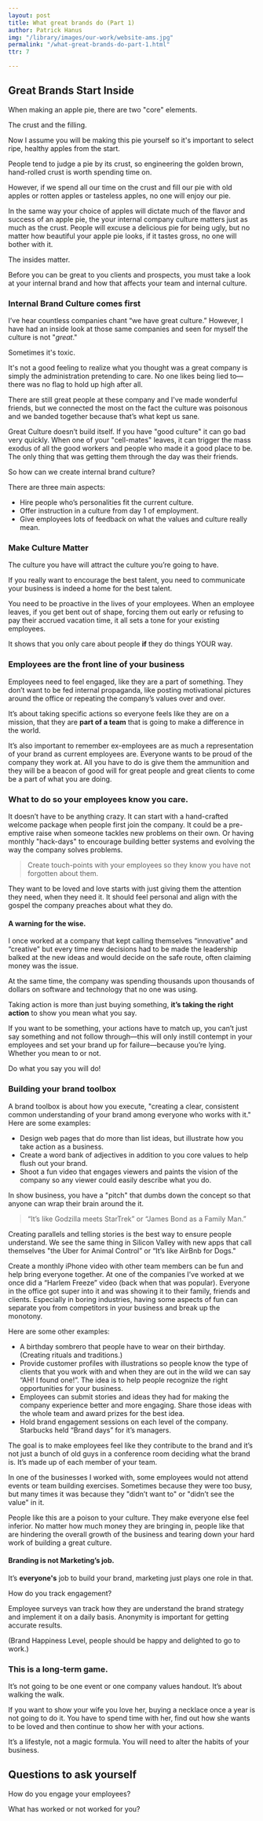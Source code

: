 ```yaml
---
layout: post
title: What great brands do (Part 1)
author: Patrick Hanus
img: "/library/images/our-work/website-ams.jpg"
permalink: "/what-great-brands-do-part-1.html"
ttr: 7

---
```

## Great Brands Start Inside

When making an apple pie, there are two "core" elements. 

The crust and the filling.

Now I assume you will be making this pie yourself so it's important to select ripe, healthy apples from the start.

People tend to judge a pie by its crust, so engineering the golden brown, hand-rolled crust is worth spending time on. 

However, if we spend all our time on the crust and fill our pie with old apples or rotten apples or tasteless apples, no one will enjoy our pie.

In the same way your choice of apples will dictate much of the flavor and success of an apple pie, the your internal company culture matters just as much as the crust. People will excuse a delicious pie for being ugly, but no matter how beautiful your apple pie looks, if it tastes gross, no one will bother with it. 

The insides matter.

Before you can be great to you clients and prospects, you must take a look at your internal brand and how that affects your team and internal culture.

### Internal Brand Culture comes first

I’ve hear countless companies chant “we have great culture.” However, I have had an inside look at those same companies and seen for myself the culture is not "_great_." 

Sometimes it's toxic.

It's not a good feeling to realize what you thought was a great company is simply the administration pretending to care. No one likes being lied to—there was no flag to hold up high after all.

There are still great people at these company and I've made wonderful friends, but we connected the most on the fact the culture was poisonous and we banded together because that’s what kept us sane.

Great Culture doesn’t build itself. If you have "good culture" it can go bad very quickly. When one of your "cell-mates" leaves, it can trigger the mass exodus of all the good workers and people who made it a good place to be. The only thing that was getting them through the day was their friends.

So how can we create internal brand culture?

There are three main aspects:

* Hire people who’s personalities fit the current culture.
* Offer instruction in a culture from day 1 of employment.
* Give employees lots of feedback on what the values and culture really mean.

### Make Culture Matter

The culture you have will attract the culture you’re going to have.

If you really want to encourage the best talent, you need to communicate your business is indeed a home for the best talent.

You need to be proactive in the lives of your employees. When an employee leaves, if you get bent out of shape, forcing them out early or refusing to pay their accrued vacation time, it all sets a tone for your existing employees.

It shows that you only care about people **if** they do things YOUR way.

### Employees are the front line of your business

Employees need to feel engaged, like they are a part of something. They don’t want to be fed internal propaganda, like posting motivational pictures around the office or repeating the company’s values over and over.

It’s about taking specific actions so everyone feels like they are on a mission, that they are **part of a team** that is going to make a difference in the world.

It’s also important to remember ex-employees are as much a representation of your brand as current employees are. Everyone wants to be proud of the company they work at. All you have to do is give them the ammunition and they will be a beacon of good will for great people and great clients to come be a part of what you are doing.

### What to do so your employees know you care.

It doesn’t have to be anything crazy. It can start with a hand-crafted welcome package when people first join the company. It could be a pre-emptive raise when someone tackles new problems on their own. Or having monthly "hack-days" to encourage building better systems and evolving the way the company solves problems.

> Create touch-points with your employees so they know you have not forgotten about them.

They want to be loved and love starts with just giving them the attention they need, when they need it. It should feel personal and align with the gospel the company preaches about what they do.

#### A warning for the wise.

I once worked at a company that kept calling themselves “innovative" and “creative" but every time new decisions had to be made the leadership balked at the new ideas and would decide on the safe route, often claiming money was the issue.

At the same time, the company was spending thousands upon thousands of dollars on software and technology that no one was using. 

Taking action is more than just buying something, **it’s taking the right action** to show you mean what you say.

If you want to be something, your actions have to match up, you can’t just say something and not follow through—this will only instill contempt in your employees and set your brand up for failure—because you’re lying. Whether you mean to or not.

Do what you say you will do!

### Building your brand toolbox

A brand toolbox is about how you execute, "creating a clear, consistent common understanding of your brand among everyone who works with it." Here are some examples:

* Design web pages that do more than list ideas, but illustrate how you take action as a business.
* Create a word bank of adjectives in addition to you core values to help flush out your brand.
* Shoot a fun video that engages viewers and paints the vision of the company so any viewer could easily describe what you do.

In show business, you have a "pitch" that dumbs down the concept so that anyone can wrap their brain around the it.

> “It’s like Godzilla meets StarTrek” or “James Bond as a Family Man.”

Creating parallels and telling stories is the best way to ensure people understand. We see the same thing in Silicon Valley with new apps that call themselves "the Uber for Animal Control” or “It’s like AirBnb for Dogs."

Create a monthly iPhone video with other team members can be fun and help bring everyone together. At one of the companies I’ve worked at we once did a “Harlem Freeze” video (back when that was popular). Everyone in the office got super into it and was showing it to their family, friends and clients. Especially in boring industries, having some aspects of fun can separate you from competitors in your business and break up the monotony.

Here are some other examples:

* A birthday sombrero that people have to wear on their birthday. (Creating rituals and traditions.)
* Provide customer profiles with illustrations so people know the type of clients that you work with and when they are out in the wild we can say “AH! I found one!”. The idea is to help people recognize the right opportunities for your business.
* Employees can submit stories and ideas they had for making the company experience better and more engaging. Share those ideas with the whole team and award prizes for the best idea.
* Hold brand engagement sessions on each level of the company. Starbucks held “Brand days” for it’s managers.

The goal is to make employees feel like they contribute to the brand and it’s not just a bunch of old guys in a conference room deciding what the brand is. It’s made up of each member of your team.

In one of the businesses I worked with, some employees would not attend events or team building exercises. Sometimes because they were too busy, but many times it was because they "didn’t want to" or "didn’t see the value" in it.

People like this are a poison to your culture. They make everyone else feel inferior. No matter how much money they are bringing in, people like that are hindering the overall growth of the business and tearing down your hard work of building a great culture.

#### Branding is not Marketing’s job.

It’s **everyone's** job to build your brand, marketing just plays one role in that.

How do you track engagement?

Employee surveys van track how they are understand the brand strategy and implement it on a daily basis. Anonymity is important for getting accurate results. 

(Brand Happiness Level, people should be happy and delighted to go to work.)

### This is a long-term game.

It’s not going to be one event or one company values handout. It’s about walking the walk. 

If you want to show your wife you love her, buying a necklace once a year is not going to do it. You have to spend time with her, find out how she wants to be loved and then continue to show her with your actions.

It’s a lifestyle, not a magic formula. You will need to alter the habits of your business.

## Questions to ask yourself

How do you engage your employees?

What has worked or not worked for you?